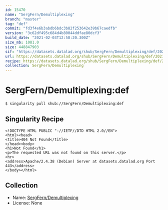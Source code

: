 ```yaml
---
id: 15470
name: "SergFern/Demultiplexing"
branch: "master"
tag: "def"
commit: "fd3f4e6b3abdb6bdc3b82f253642e39b67caedfb"
version: "3c62df495c684d4b80044ddfae80dcf3"
build_date: "2021-02-03T12:58:20.300Z"
size_mb: 1081.0
size: 448847903
sif: "https://datasets.datalad.org/shub/SergFern/Demultiplexing/def/2021-02-03-fd3f4e6b-3c62df49/3c62df495c684d4b80044ddfae80dcf3.sif"
url: https://datasets.datalad.org/shub/SergFern/Demultiplexing/def/2021-02-03-fd3f4e6b-3c62df49/
recipe: https://datasets.datalad.org/shub/SergFern/Demultiplexing/def/2021-02-03-fd3f4e6b-3c62df49/Singularity
collection: SergFern/Demultiplexing
---
```


# SergFern/Demultiplexing:def

```bash
$ singularity pull shub://SergFern/Demultiplexing:def
```

## Singularity Recipe

```singularity
<!DOCTYPE HTML PUBLIC "-//IETF//DTD HTML 2.0//EN">
<html><head>
<title>404 Not Found</title>
</head><body>
<h1>Not Found</h1>
<p>The requested URL was not found on this server.</p>
<hr>
<address>Apache/2.4.38 (Debian) Server at datasets.datalad.org Port 443</address>
</body></html>
```

## Collection

 - Name: [SergFern/Demultiplexing](https://github.com/SergFern/Demultiplexing)
 - License: None

